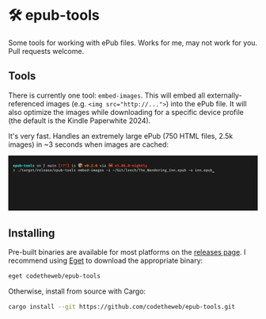# 🛠️ epub-tools

Some tools for working with ePub files. Works for me, may not work for you. Pull requests welcome.

## Tools

There is currently one tool: `embed-images`. This will embed all externally-referenced images (e.g. `<img src="http://...">`) into the ePub file. It will also optimize the images while downloading for a specific device profile (the default is the Kindle Paperwhite 2024).

It's very fast. Handles an extremely large ePub (750 HTML files, 2.5k images) in ~3 seconds when images are cached:

![demo](.github/demo.gif)

## Installing

Pre-built binaries are available for most platforms on the [releases page](https://github.com/codetheweb/epub-tools/releases). I recommend using [Eget](https://github.com/zyedidia/eget) to download the appropriate binary:

```bash
eget codetheweb/epub-tools
```

Otherwise, install from source with Cargo:

```bash
cargo install --git https://github.com/codetheweb/epub-tools.git
```
